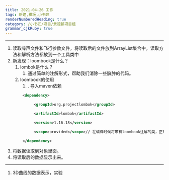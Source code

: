 ```yaml
---
title: 2021-04-26 工作
tags: 新建,模板,小书匠
renderNumberedHeading: true
category: /小书匠/项目/景德镇项目组
grammar_cjkRuby: true
---
```

***
1. 读取噪声文件和飞行参数文件，将读取后的文件放到ArrayList集合中。读取方法和解析方法都放到一个工具类中
2. 新发现：loombook是什么？
	1. lombok是什么？
		1. 通过简单的注解形式，帮助我们消除一些臃肿的代码。
	1. loombook的使用
		1. . 导入maven依赖
		```xml
		 <dependency>

			  <groupId>org.projectlombok</groupId>

			  <artifactId>lombok</artifactId>

			  <version>1.16.18</version>

			  <scope>provided</scope>// 在编译时候将带有loombook注解的类，正确的编译成class文件

		 </dependency>
		```
2. 将数据读取到对象里面。
2. 将读取后的数据显示出来。

****
 1. 3D曲线的数据表示，实验